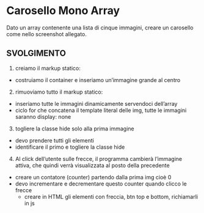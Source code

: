 Carosello Mono Array
===
Dato un array contenente una lista di cinque immagini, creare un carosello come nello screenshot allegato.

## SVOLGIMENTO
1. creiamo il markup statico:
  - costruiamo il container e inseriamo un’immagine grande al centro

2. rimuoviamo tutto il markup statico:
  - inseriamo tutte le immagini dinamicamente servendoci dell’array
  - ciclo for che concatena il template literal delle img, tutte le immagini saranno display: none

3. togliere la classe hide solo alla prima immagine
  - devo prendere tutti gli elementi
  - identificare il primo e togliere la classe hide

4. Al click dell’utente sulle frecce, il programma cambierà l’immagine attiva, che quindi verrà visualizzata al posto della precedente
  - creare un contatore (counter) partendo dalla prima img cioè 0
  - devo incrementare e decrementare questo counter quando clicco le frecce
    - creare in HTML gli elementi con freccia, btn top e bottom, richiamarli in js